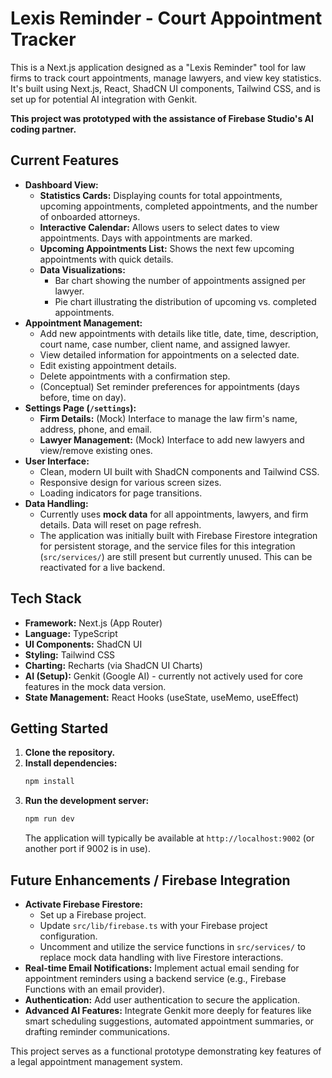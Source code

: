 
# Lexis Reminder - Court Appointment Tracker

This is a Next.js application designed as a "Lexis Reminder" tool for law firms to track court appointments, manage lawyers, and view key statistics. It's built using Next.js, React, ShadCN UI components, Tailwind CSS, and is set up for potential AI integration with Genkit.

**This project was prototyped with the assistance of Firebase Studio's AI coding partner.**

## Current Features

*   **Dashboard View:**
    *   **Statistics Cards:** Displaying counts for total appointments, upcoming appointments, completed appointments, and the number of onboarded attorneys.
    *   **Interactive Calendar:** Allows users to select dates to view appointments. Days with appointments are marked.
    *   **Upcoming Appointments List:** Shows the next few upcoming appointments with quick details.
    *   **Data Visualizations:**
        *   Bar chart showing the number of appointments assigned per lawyer.
        *   Pie chart illustrating the distribution of upcoming vs. completed appointments.
*   **Appointment Management:**
    *   Add new appointments with details like title, date, time, description, court name, case number, client name, and assigned lawyer.
    *   View detailed information for appointments on a selected date.
    *   Edit existing appointment details.
    *   Delete appointments with a confirmation step.
    *   (Conceptual) Set reminder preferences for appointments (days before, time on day).
*   **Settings Page (`/settings`):**
    *   **Firm Details:** (Mock) Interface to manage the law firm's name, address, phone, and email.
    *   **Lawyer Management:** (Mock) Interface to add new lawyers and view/remove existing ones.
*   **User Interface:**
    *   Clean, modern UI built with ShadCN components and Tailwind CSS.
    *   Responsive design for various screen sizes.
    *   Loading indicators for page transitions.
*   **Data Handling:**
    *   Currently uses **mock data** for all appointments, lawyers, and firm details. Data will reset on page refresh.
    *   The application was initially built with Firebase Firestore integration for persistent storage, and the service files for this integration (`src/services/`) are still present but currently unused. This can be reactivated for a live backend.

## Tech Stack

*   **Framework:** Next.js (App Router)
*   **Language:** TypeScript
*   **UI Components:** ShadCN UI
*   **Styling:** Tailwind CSS
*   **Charting:** Recharts (via ShadCN UI Charts)
*   **AI (Setup):** Genkit (Google AI) - currently not actively used for core features in the mock data version.
*   **State Management:** React Hooks (useState, useMemo, useEffect)

## Getting Started

1.  **Clone the repository.**
2.  **Install dependencies:**
    ```bash
    npm install
    ```
3.  **Run the development server:**
    ```bash
    npm run dev
    ```
    The application will typically be available at `http://localhost:9002` (or another port if 9002 is in use).

## Future Enhancements / Firebase Integration

*   **Activate Firebase Firestore:**
    *   Set up a Firebase project.
    *   Update `src/lib/firebase.ts` with your Firebase project configuration.
    *   Uncomment and utilize the service functions in `src/services/` to replace mock data handling with live Firestore interactions.
*   **Real-time Email Notifications:** Implement actual email sending for appointment reminders using a backend service (e.g., Firebase Functions with an email provider).
*   **Authentication:** Add user authentication to secure the application.
*   **Advanced AI Features:** Integrate Genkit more deeply for features like smart scheduling suggestions, automated appointment summaries, or drafting reminder communications.

This project serves as a functional prototype demonstrating key features of a legal appointment management system.

